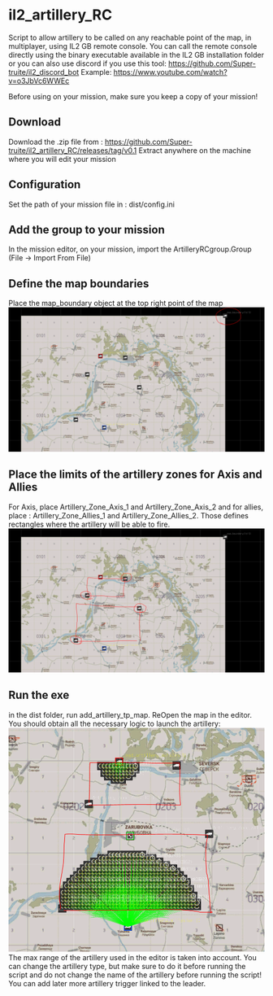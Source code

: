 # il2_artillery_RC
Script to allow artillery to be called on any reachable point of the map, in multiplayer, using IL2 GB remote console. 
You can call the remote console directly using the binary executable available in the IL2 GB installation folder or you can also use discord if you use this tool: https://github.com/Super-truite/il2_discord_bot
Example: https://www.youtube.com/watch?v=o3JbVc6WWEc

Before using on your mission, make sure you keep a copy of your mission!

## Download
Download the .zip file from : https://github.com/Super-truite/il2_artillery_RC/releases/tag/v0.1
Extract anywhere on the machine where you will edit your mission 

## Configuration
Set the path of your mission file in :  dist/config.ini

## Add the group to your mission
In the mission editor, on your mission, import the ArtilleryRCgroup.Group (File -> Import From File)

## Define the map boundaries
Place the map_boundary object at the top right point of the map
![Alt text](img/map_boundary.PNG?raw=true "Title")

## Place the limits of the artillery zones for Axis and Allies
For Axis, place Artillery_Zone_Axis_1 and Artillery_Zone_Axis_2 and for allies,
place : Artillery_Zone_Allies_1 and Artillery_Zone_Allies_2. Those 
defines rectangles where the artillery will be able to fire.
![Alt text](img/boundary_rectangles.PNG?raw=true "Title")

## Run the exe
in the dist folder, run add_artillery_tp_map.
ReOpen the map in the editor. You should obtain all the necessary logic to launch the artillery: 
![Alt text](img/after_executing.PNG?raw=true "Title")
The max range of the artillery used in the editor is taken into account.
You can change the artillery type, but make sure to do it before running the script and do not change the name of the artillery before running the script! 
You can add later more artillery trigger linked to the leader.

